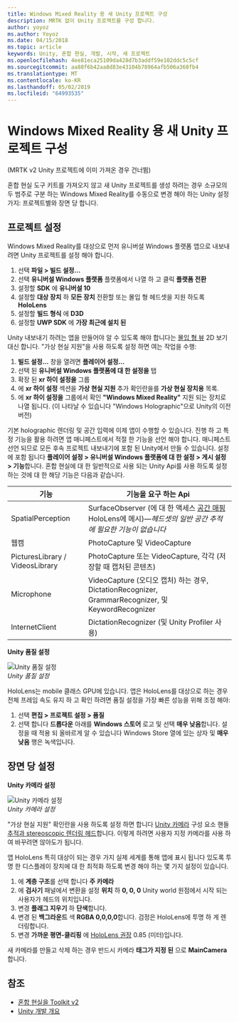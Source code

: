 ```yaml
---
title: Windows Mixed Reality 용 새 Unity 프로젝트 구성
description: MRTK 없이 Unity 프로젝트를 구성 합니다.
author: yoyoz
ms.author: Yoyoz
ms.date: 04/15/2018
ms.topic: article
keywords: Unity, 혼합 현실, 개발, 시작, 새 프로젝트
ms.openlocfilehash: 4ee81eca25109da428d7b3addf59e102ddc5c5cf
ms.sourcegitcommit: aa88f6b42aa8d83e43104b78964afb506a368fb4
ms.translationtype: MT
ms.contentlocale: ko-KR
ms.lasthandoff: 05/02/2019
ms.locfileid: "64993535"
---
```

# <a name="configure-a-new-unity-project-for-windows-mixed-reality"></a>Windows Mixed Reality 용 새 Unity 프로젝트 구성 

(MRTK v2 Unity 프로젝트에 이미 가져온 경우 건너뜀)

혼합 현실 도구 키트를 가져오지 않고 새 Unity 프로젝트를 생성 하려는 경우 소규모의 두 범주로 구분 하는 Windows Mixed Reality를 수동으로 변경 해야 하는 Unity 설정 가지: 프로젝트별와 장면 당 합니다.

## <a name="per-project-settings"></a>프로젝트 설정

Windows Mixed Reality를 대상으로 먼저 유니버설 Windows 플랫폼 앱으로 내보내려면 Unity 프로젝트를 설정 해야 합니다.
1. 선택 **파일 > 빌드 설정...**
2. 선택 **유니버설 Windows 플랫폼** 플랫폼에서 나열 하 고 클릭 **플랫폼 전환**
3. 설정할 **SDK** 에 **유니버설 10**
4. 설정할 **대상 장치** 하 **모든 장치** 전환할 또는 몰입 형 헤드셋을 지원 하도록 **HoloLens**
5. 설정할 **빌드 형식** 에 **D3D**
6. 설정할 **UWP SDK** 에 **가장 최근에 설치 된**

Unity 내보내기 하려는 앱을 만들어야 알 수 있도록 해야 합니다는 [몰입 형 뷰](app-views.md) 2D 보기 대신 합니다. "가상 현실 지원"을 사용 하도록 설정 하면 여는 작업을 수행:
1. **빌드 설정...**  창을 열려면 **플레이어 설정...**
2. 선택 된 **유니버설 Windows 플랫폼에 대 한 설정을** 탭
3. 확장 된 **xr 하이 설정을** 그룹
4. 에 **xr 하이 설정** 섹션을 **가상 현실 지원** 추가 확인란을를 **가상 현실 장치용** 목록.
5. 에 **xr 하이 설정을** 그룹에서 확인 **"Windows Mixed Reality"** 지원 되는 장치로 나열 됩니다. (이 나타날 수 있습니다 "Windows Holographic"으로 Unity의 이전 버전)

기본 holographic 렌더링 및 공간 입력에 이제 앱이 수행할 수 있습니다. 진행 하 고 특정 기능을 활용 하려면 앱 매니페스트에서 적절 한 기능을 선언 해야 합니다. 매니페스트 선언 되므로 모든 후속 프로젝트 내보내기에 포함 된 Unity에서 만들 수 있습니다. 설정에 포함 됩니다 **플레이어 설정 > 유니버설 Windows 플랫폼에 대 한 설정 > 게시 설정 > 기능**합니다. 혼합 현실에 대 한 일반적으로 사용 되는 Unity Api를 사용 하도록 설정 하는 것에 대 한 해당 기능은 다음과 같습니다.

|  기능  |  기능을 요구 하는 Api | 
|----------|----------|
|  SpatialPerception  |  SurfaceObserver (에 대 한 액세스 [공간 매핑](spatial-mapping.md) HoloLens에 메시)&mdash;*헤드셋의 일반 공간 추적에 필요한 기능이 없습니다* | 
|  웹캠  |  PhotoCapture 및 VideoCapture | 
|  PicturesLibrary / VideosLibrary  |  PhotoCapture 또는 VideoCapture, 각각 (저장할 때 캡처된 콘텐츠) | 
|  Microphone  |  VideoCapture (오디오 캡처) 하는 경우, DictationRecognizer, GrammarRecognizer, 및 KeywordRecognizer | 
|  InternetClient  |  DictationRecognizer (및 Unity Profiler 사용) | 

**Unity 품질 설정**

![Unity 품질 설정](images/unityqualitysettings-350px.png)<br>
*Unity 품질 설정*

HoloLens는 mobile 클래스 GPU에 있습니다. 앱은 HoloLens를 대상으로 하는 경우 전체 프레임 속도 유지 하 고 확인 하려면 품질 설정을 가장 빠른 성능을 위해 조정 해야:
1. 선택 **편집 > 프로젝트 설정 > 품질**
2. 선택 합니다 **드롭다운** 아래를 **Windows 스토어** 로고 및 선택 **매우 낮음**합니다. 설정을 때 적용 되 올바르게 알 수 있습니다 Windows Store 열에 있는 상자 및 **매우 낮음** 행은 녹색입니다.

## <a name="per-scene-settings"></a>장면 당 설정

**Unity 카메라 설정**

![Unity 카메라 설정](images/Unitycamerasettings.png)<br>
*Unity 카메라 설정*

"가상 현실 지원" 확인란을 사용 하도록 설정 하면 합니다 [Unity 카메라](camera-in-unity.md) 구성 요소 핸들 [추적과 stereoscopic 렌더링 헤드](rendering.md)합니다. 이렇게 하려면 사용자 지정 카메라를 사용 하 여 바꾸려면 않아도가 됩니다.

앱 HoloLens 특히 대상이 되는 경우 가지 실제 세계를 통해 앱에 표시 됩니다 있도록 투명 한 디스플레이 장치에 대 한 최적화 하도록 변경 해야 하는 몇 가지 설정이 있습니다.
1. 에 **계층 구조**를 선택 합니다 **주 카메라**
2. 에 **검사기** 패널에서 변환을 설정 **위치** 하 **0, 0, 0** Unity world 원점에서 시작 되는 사용자가 헤드의 위치입니다.
3. 변경 **플래그 지우기** 하 **단색**합니다.
4. 변경 된 **백그라운드** 색 **RGBA 0,0,0,0**합니다. 검정은 HoloLens에 투명 하 게 렌더링합니다.
5. 변경 **가까운 평면-클리핑** 에 [HoloLens 권장](camera-in-unity.md#clip-planes) 0.85 (미터)입니다.

새 카메라를 만들고 삭제 하는 경우 반드시 카메라 **태그가 지정 된** 으로 **MainCamera**합니다.


## <a name="see-also"></a>참조
* [혼합 현실을 Toolkit v2](mrtk-getting-started.md)
* [Unity 개발 개요](unity-development-overview.md)
